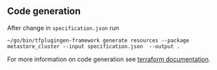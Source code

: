 ## Code generation

After change in `specification.json` run
```shell
~/go/bin/tfplugingen-framework generate resources --package metastore_cluster --input specification.json  --output .
```

For more information on code generation see [terraform documentation](https://developer.hashicorp.com/terraform/plugin/code-generation).

